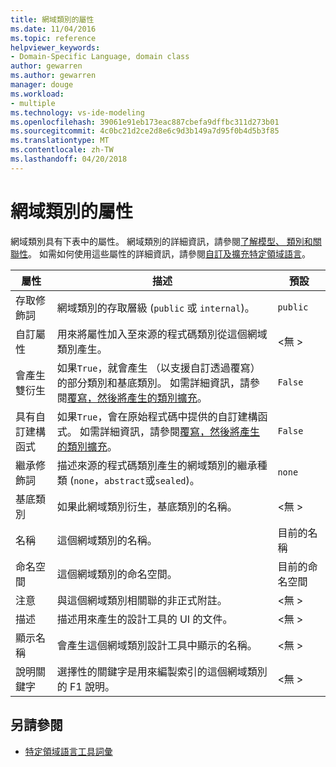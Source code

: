 ```yaml
---
title: 網域類別的屬性
ms.date: 11/04/2016
ms.topic: reference
helpviewer_keywords:
- Domain-Specific Language, domain class
author: gewarren
ms.author: gewarren
manager: douge
ms.workload:
- multiple
ms.technology: vs-ide-modeling
ms.openlocfilehash: 39061e91eb173eac887cbefa9dffbc311d273b01
ms.sourcegitcommit: 4c0bc21d2ce2d8e6c9d3b149a7d95f0b4d5b3f85
ms.translationtype: MT
ms.contentlocale: zh-TW
ms.lasthandoff: 04/20/2018
---
```

# <a name="properties-of-domain-classes"></a>網域類別的屬性
網域類別具有下表中的屬性。 網域類別的詳細資訊，請參閱[了解模型、 類別和關聯性](../modeling/understanding-models-classes-and-relationships.md)。 如需如何使用這些屬性的詳細資訊，請參閱[自訂及擴充特定領域語言](../modeling/customizing-and-extending-a-domain-specific-language.md)。

|屬性|描述|預設|
|--------------|-----------------|-------------|
|存取修飾詞|網域類別的存取層級 (`public` 或 `internal`)。|`public`|
|自訂屬性|用來將屬性加入至來源的程式碼類別從這個網域類別產生。|\<無 >|
|會產生雙衍生|如果`True`，就會產生 （以支援自訂透過覆寫） 的部分類別和基底類別。 如需詳細資訊，請參閱[覆寫，然後將產生的類別擴充](../modeling/overriding-and-extending-the-generated-classes.md)。|`False`|
|具有自訂建構函式|如果`True`，會在原始程式碼中提供的自訂建構函式。 如需詳細資訊，請參閱[覆寫，然後將產生的類別擴充](../modeling/overriding-and-extending-the-generated-classes.md)。|`False`|
|繼承修飾詞|描述來源的程式碼類別產生的網域類別的繼承種類 (`none`，`abstract`或`sealed`)。|`none`|
|基底類別|如果此網域類別衍生，基底類別的名稱。|\<無 >|
|名稱|這個網域類別的名稱。|目前的名稱|
|命名空間|這個網域類別的命名空間。|目前的命名空間|
|注意|與這個網域類別相關聯的非正式附註。|\<無 >|
|描述|描述用來產生的設計工具的 UI 的文件。|\<無 >|
|顯示名稱|會產生這個網域類別設計工具中顯示的名稱。|\<無 >|
|說明關鍵字|選擇性的關鍵字是用來編製索引的這個網域類別的 F1 說明。|\<無 >|

## <a name="see-also"></a>另請參閱

- [特定領域語言工具詞彙](http://msdn.microsoft.com/ca5e84cb-a315-465c-be24-76aa3df276aa)